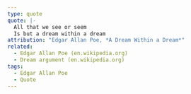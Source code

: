 ```yaml
---
type: quote
quote: |-
  All that we see or seem
  Is but a dream within a dream
attribution: "Edgar Allan Poe, *A Dream Within a Dream*"
related:
  - Edgar Allan Poe (en.wikipedia.org)
  - Dream argument (en.wikipedia.org)
tags:
  - Edgar Allan Poe
  - Quote
---
```

